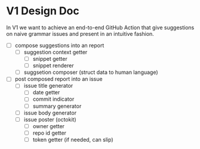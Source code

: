 # V1 Design Doc

In V1 we want to achieve an end-to-end GitHub Action that give suggestions on naive grammar issues and present in an intuitive fashion.

- [ ] compose suggestions into an report
  - [ ] suggestion context getter
    - [ ] snippet getter
    - [ ] snippet renderer
  - [ ] suggsetion composer (struct data to human language)
- [ ] post composed report into an issue
  - [ ] issue title generator
    - [ ] date getter
    - [ ] commit indicator
    - [ ] summary generator
  - [ ] issue body generator
  - [ ] issue poster (octokit)
    - [ ] owner getter
    - [ ] repo id getter
    - [ ] token getter (if needed, can slip)
